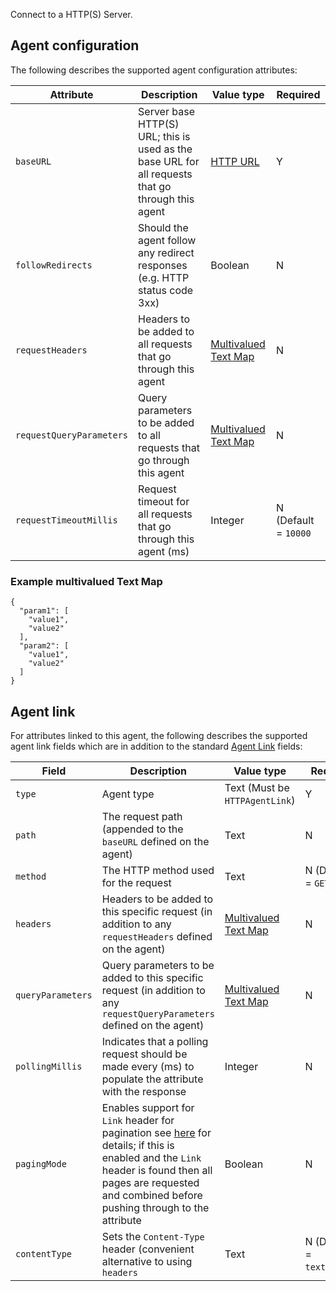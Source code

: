 Connect to a HTTP(S) Server.


## Agent configuration
The following describes the supported agent configuration attributes:

| Attribute | Description | Value type | Required |
| ------------- | ------------- | ------------- | ------------- |
| `baseURL` | Server base HTTP(S) URL; this is used as the base URL for all requests that go through this agent | [HTTP URL](https://github.com/openremote/openremote/blob/master/model/src/main/java/org/openremote/model/value/ValueType.java#L192) | Y |
| `followRedirects` | Should the agent follow any redirect responses (e.g. HTTP status code 3xx) | Boolean | N |
| `requestHeaders` | Headers to be added to all requests that go through this agent | [Multivalued Text Map](https://github.com/openremote/openremote/blob/master/model/src/main/java/org/openremote/model/value/ValueType.java#L192) | N |
| `requestQueryParameters` | Query parameters to be added to all requests that go through this agent | [Multivalued Text Map](https://github.com/openremote/openremote/blob/master/model/src/main/java/org/openremote/model/value/ValueType.java#L192) | N |
| `requestTimeoutMillis` | Request timeout for all requests that go through this agent (ms) | Integer | N (Default = `10000` |

### Example multivalued Text Map
```
{
  "param1": [
    "value1",
    "value2"
  ],
  "param2": [
    "value1",
    "value2"
  ]
}
```

## Agent link
For attributes linked to this agent, the following describes the supported agent link fields which are in addition to the standard [Agent Link](./User-Guide:-Agent-Overview#agent-links) fields:

| Field | Description | Value type | Required |
| ------------- | ------------- | ------------- | ------------- |
| `type` | Agent type | Text (Must be `HTTPAgentLink`) | Y |
| `path` | The request path (appended to the `baseURL` defined on the agent) | Text | N |
| `method` | The HTTP method used for the request | Text | N (Default = `GET`) |
| `headers` | Headers to be added to this specific request (in addition to any `requestHeaders` defined on the agent) | [Multivalued Text Map](https://github.com/openremote/openremote/blob/master/model/src/main/java/org/openremote/model/value/ValueType.java#L192) | N |
| `queryParameters` | Query parameters to be added to this specific request (in addition to any `requestQueryParameters` defined on the agent) | [Multivalued Text Map](https://github.com/openremote/openremote/blob/master/model/src/main/java/org/openremote/model/value/ValueType.java#L192) | N |
| `pollingMillis` | Indicates that a polling request should be made every (ms) to populate the attribute with the response | Integer | N |
| `pagingMode` | Enables support for `Link` header for pagination see [here](https://docs.github.com/en/rest/guides/traversing-with-pagination) for details; if this is enabled and the `Link` header is found then all pages are requested and combined before pushing through to the attribute | Boolean | N |
| `contentType` | Sets the `Content-Type` header (convenient alternative to using `headers` | Text | N (Default = `text/plain`) |